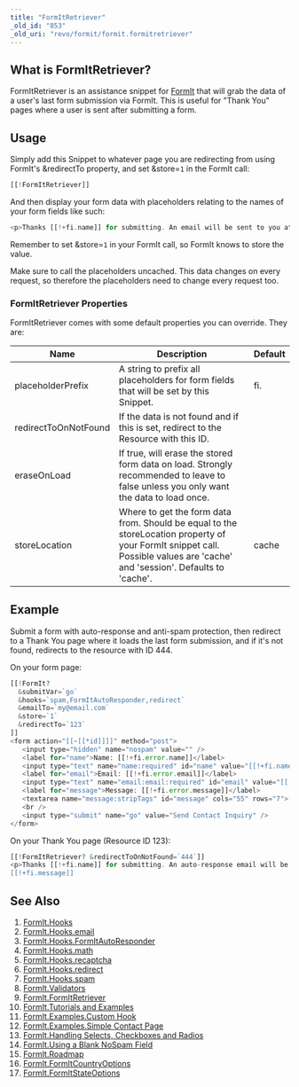 ```yaml
---
title: "FormItRetriever"
_old_id: "853"
_old_uri: "revo/formit/formit.formitretriever"
---
```


## What is FormItRetriever?

 FormItRetriever is an assistance snippet for [FormIt](/extras/formit "FormIt") that will grab the data of a user's last form submission via FormIt. This is useful for "Thank You" pages where a user is sent after submitting a form.

## Usage

 Simply add this Snippet to whatever page you are redirecting from using FormIt's &redirectTo property, and set &store=`1` in the FormIt call:

 ``` php 
[[!FormItRetriever]]
```

 And then display your form data with placeholders relating to the names of your form fields like such:

 ``` php 
<p>Thanks [[!+fi.name]] for submitting. An email will be sent to you at [[!+fi.email]].</p>
```

 Remember to set &store=`1` in your FormIt call, so FormIt knows to store the value.

 Make sure to call the placeholders uncached. This data changes on every request, so therefore the placeholders need to change every request too. 

### FormItRetriever Properties

 FormItRetriever comes with some default properties you can override. They are:

 | Name                 | Description                                                                                                                                                                 | Default |
 | -------------------- | --------------------------------------------------------------------------------------------------------------------------------------------------------------------------- | ------- |
 | placeholderPrefix    | A string to prefix all placeholders for form fields that will be set by this Snippet.                                                                                       | fi.     |
 | redirectToOnNotFound | If the data is not found and if this is set, redirect to the Resource with this ID.                                                                                         |         |
 | eraseOnLoad          | If true, will erase the stored form data on load. Strongly recommended to leave to false unless you only want the data to load once.                                        |
 | storeLocation        | Where to get the form data from. Should be equal to the storeLocation property of your FormIt snippet call. Possible values are 'cache' and 'session'. Defaults to 'cache'. | cache   |

## Example

 Submit a form with auto-response and anti-spam protection, then redirect to a Thank You page where it loads the last form submission, and if it's not found, redirects to the resource with ID 444.

 On your form page:

 ``` php 
[[!FormIt?
   &submitVar=`go`
   &hooks=`spam,FormItAutoResponder,redirect`
   &emailTo=`my@email.com`
   &store=`1`
   &redirectTo=`123`
]]
<form action="[[~[[*id]]]]" method="post">
    <input type="hidden" name="nospam" value="" />
    <label for="name">Name: [[!+fi.error.name]]</label>
    <input type="text" name="name:required" id="name" value="[[!+fi.name]]" />
    <label for="email">Email: [[!+fi.error.email]]</label>
    <input type="text" name="email:email:required" id="email" value="[[!+fi.email]]" />
    <label for="message">Message: [[!+fi.error.message]]</label>
    <textarea name="message:stripTags" id="message" cols="55" rows="7">[[!+fi.message]]</textarea>
    <br />
    <input type="submit" name="go" value="Send Contact Inquiry" />
</form>
```

 On your Thank You page (Resource ID 123):

 ``` php 
[[!FormItRetriever? &redirectToOnNotFound=`444`]]
<p>Thanks [[!+fi.name]] for submitting. An auto-response email will be sent to you at [[!+fi.email]]. Here's a copy of your message:</p>
[[!+fi.message]]
```

## See Also

1. [FormIt.Hooks](/extras/formit/formit.hooks)
  1. [FormIt.Hooks.email](/extras/formit/formit.hooks/formit.hooks.email)
  2. [FormIt.Hooks.FormItAutoResponder](/extras/formit/formit.hooks/formit.hooks.formitautoresponder)
  3. [FormIt.Hooks.math](/extras/formit/formit.hooks/formit.hooks.math)
  4. [FormIt.Hooks.recaptcha](/extras/formit/formit.hooks/formit.hooks.recaptcha)
  5. [FormIt.Hooks.redirect](/extras/formit/formit.hooks/formit.hooks.redirect)
  6. [FormIt.Hooks.spam](/extras/formit/formit.hooks/formit.hooks.spam)
2. [FormIt.Validators](/extras/formit/formit.validators)
3. [FormIt.FormItRetriever](/extras/formit/formit.formitretriever)
4. [FormIt.Tutorials and Examples](/extras/formit/formit.tutorials-and-examples)
  7. [FormIt.Examples.Custom Hook](/extras/formit/formit.tutorials-and-examples/formit.examples.custom-hook)
  8. [FormIt.Examples.Simple Contact Page](/extras/formit/formit.tutorials-and-examples/formit.examples.simple-contact-page)
  9. [FormIt.Handling Selects, Checkboxes and Radios](/extras/formit/formit.tutorials-and-examples/formit.handling-selects,-checkboxes-and-radios)
  10. [FormIt.Using a Blank NoSpam Field](/extras/formit/formit.tutorials-and-examples/formit.using-a-blank-nospam-field)
5. [FormIt.Roadmap](/extras/formit/formit.roadmap)
6. [FormIt.FormItCountryOptions](/extras/formit/formit.formitcountryoptions)
7. [FormIt.FormItStateOptions](/extras/formit/formit.formitstateoptions)